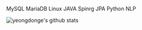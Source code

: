 MySQL MariaDB
Linux
JAVA Spinrg JPA
Python NLP


![yeongdonge's github stats](https://github-readme-stats.vercel.app/api?username=yeongdonge&show_icons=true)


